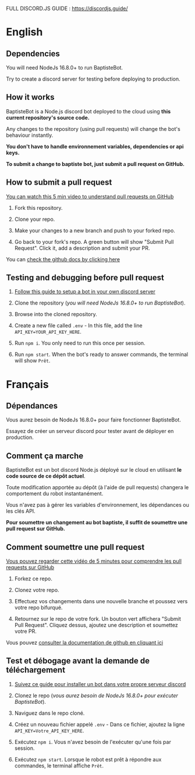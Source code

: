 FULL DISCORD.JS GUIDE : https://discordjs.guide/

# English

## Dependencies

You will need NodeJs 16.8.0+ to run BaptisteBot.

Try to create a discord server for testing before deploying to production.

## How it works

BaptisteBot is a Node.js discord bot deployed to the cloud using **this current repository's source code.**

Any changes to the repository (using pull requests) will change the bot's behaviour instantly.

**You don't have to handle environnement variables, dependencies or api keys.**

**To submit a change to baptiste bot, just submit a pull request on GitHub.**

## How to submit a pull request

[You can watch this 5 min video to understand pull requests on GitHub](https://www.youtube.com/watch?v=rgbCcBNZcdQ)

1. Fork this repository.

2. Clone your repo.

3. Make your changes to a new branch and push to your forked repo.

4. Go back to your fork's repo. A green button will show "Submit Pull Request". Click it, add a description and submit your PR.

You can [check the github docs by clicking here](https://docs.github.com/en/pull-requests/collaborating-with-pull-requests/proposing-changes-to-your-work-with-pull-requests/creating-a-pull-request-from-a-fork)

## Testing and debugging before pull request

1. [Follow this guide to setup a bot in your own discord server](https://discordjs.guide/preparations/setting-up-a-bot-application.html#creating-your-bot)

2. Clone the repository (_you will need NodeJs 16.8.0+ to run BaptisteBot_).

3. Browse into the cloned repository.

4. Create a new file called `.env` - In this file, add the line `API_KEY=YOUR_API_KEY_HERE`.

5. Run `npm i`. You only need to run this once per session.

6. Run `npm start`. When the bot's ready to answer commands, the terminal will show `Prêt`.

# Français

## Dépendances

Vous aurez besoin de NodeJs 16.8.0+ pour faire fonctionner BaptisteBot.

Essayez de créer un serveur discord pour tester avant de déployer en production.

## Comment ça marche

BaptisteBot est un bot discord Node.js déployé sur le cloud en utilisant **le code source de ce dépôt actuel**.

Toute modification apportée au dépôt (à l'aide de pull requests) changera le comportement du robot instantanément.

Vous n'avez pas à gérer les variables d'environnement, les dépendances ou les clés API.

**Pour soumettre un changement au bot baptiste, il suffit de soumettre une pull request sur GitHub.**

## Comment soumettre une pull request

[Vous pouvez regarder cette vidéo de 5 minutes pour comprendre les pull requests sur GitHub](https://www.youtube.com/watch?v=rgbCcBNZcdQ)

1. Forkez ce repo.

2. Clonez votre repo.

3. Effectuez vos changements dans une nouvelle branche et poussez vers votre repo bifurqué.

4. Retournez sur le repo de votre fork. Un bouton vert affichera "Submit Pull Request". Cliquez dessus, ajoutez une description et soumettez votre PR.

Vous pouvez [consulter la documentation de github en cliquant ici](https://docs.github.com/en/pull-requests/collaborating-with-pull-requests/proposing-changes-to-your-work-with-pull-requests/creating-a-pull-request-from-a-fork)

## Test et débogage avant la demande de téléchargement

1. [Suivez ce guide pour installer un bot dans votre propre serveur discord](https://discordjs.guide/preparations/setting-up-a-bot-application.html#creating-your-bot)

2. Clonez le repo (_vous aurez besoin de NodeJs 16.8.0+ pour exécuter BaptisteBot_).

3. Naviguez dans le repo cloné.

4. Créez un nouveau fichier appelé `.env` - Dans ce fichier, ajoutez la ligne `API_KEY=Votre_API_KEY_HERE`.

5. Exécutez `npm i`. Vous n'avez besoin de l'exécuter qu'une fois par session.

6. Exécutez `npm start`. Lorsque le robot est prêt à répondre aux commandes, le terminal affiche `Prêt`.
